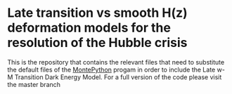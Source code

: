 # Late transition vs smooth H(z) deformation models for the resolution of the Hubble crisis

This is the repository that contains the relevant files that need to substitute the default files of the [MontePython](https://github.com/brinckmann/montepython_public) progam in order to include the Late w-M Transition Dark Energy Model. For a full version of the code please visit the master branch
